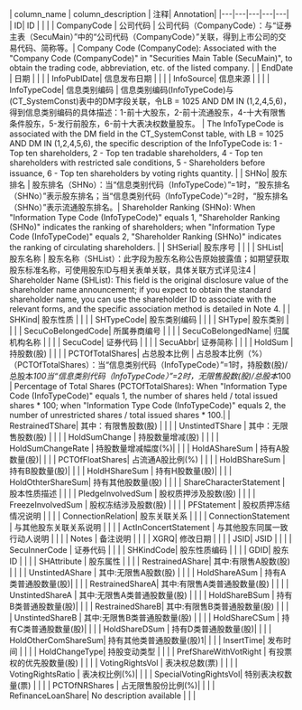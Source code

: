 | column_name | column_description | 注释| Annotation|
|---|---|---|---|---|
| ID| ID | | |
| CompanyCode | 公司代码 | 公司代码（CompanyCode）：与“证券主表（SecuMain）”中的“公司代码（CompanyCode）”关联，得到上市公司的交易代码、简称等。| Company Code (CompanyCode): Associated with the "Company Code (CompanyCode)" in "Securities Main Table (SecuMain)", to obtain the trading code, abbreviation, etc. of the listed company. |
| EndDate | 日期 | | |
| InfoPublDate| 信息发布日期 | | |
| InfoSource| 信息来源 | | |
| InfoTypeCode| 信息类别编码 | 信息类别编码(InfoTypeCode)与(CT_SystemConst)表中的DM字段关联，令LB = 1025 AND DM IN (1,2,4,5,6)，得到信息类别编码的具体描述：1-前十大股东，2-前十流通股东，4-十大有限售条件股东，5-发行前股东，6-前十大表决权数量股东。 | The InfoTypeCode is associated with the DM field in the CT_SystemConst table, with LB = 1025 AND DM IN (1,2,4,5,6), the specific description of the InfoTypeCode is: 1 - Top ten shareholders, 2 - Top ten tradable shareholders, 4 - Top ten shareholders with restricted sale conditions, 5 - Shareholders before issuance, 6 - Top ten shareholders by voting rights quantity. |
| SHNo| 股东排名 | 股东排名（SHNo）：当“信息类别代码（InfoTypeCode）”=1时，“股东排名（SHNo）”表示股东排名；当“信息类别代码（InfoTypeCode）”=2时，“股东排名（SHNo）”表示流通股东排名。| Shareholder Ranking (SHNo): When "Information Type Code (InfoTypeCode)" equals 1, "Shareholder Ranking (SHNo)" indicates the ranking of shareholders; when "Information Type Code (InfoTypeCode)" equals 2, "Shareholder Ranking (SHNo)" indicates the ranking of circulating shareholders. |
| SHSerial| 股东序号 | | |
| SHList| 股东名称 | 股东名称（SHList）：此字段为股东名称公告原始披露值；如期望获取股东标准名称，可使用股东ID与相关表单关联，具体关联方式详见注4 | Shareholder Name (SHList): This field is the original disclosure value of the shareholder name announcement; if you expect to obtain the standard shareholder name, you can use the shareholder ID to associate with the relevant forms, and the specific association method is detailed in Note 4. |
| SHKind| 股东性质 | | |
| SHTypeCode| 股东类别编码 | | |
| SHType| 股东类别 | | |
| SecuCoBelongedCode| 所属券商编号 | | |
| SecuCoBelongedName| 归属机构名称 | | |
| SecuCode| 证券代码 | | |
| SecuAbbr| 证券简称 | | |
| HoldSum | 持股数(股) | | |
| PCTOfTotalShares| 占总股本比例 | 占总股本比例（%）（PCTOfTotalShares）：当“信息类别代码（InfoTypeCode）”=1时，持股数(股)/总股本*100当“信息类别代码（InfoTypeCode）”=2时，无限售股数(股)/总股本*100 | Percentage of Total Shares (PCTOfTotalShares): When "Information Type Code (InfoTypeCode)" equals 1, the number of shares held / total issued shares * 100; when "Information Type Code (InfoTypeCode)" equals 2, the number of unrestricted shares / total issued shares * 100.|
| RestrainedTShare| 其中：有限售股数(股) | | |
| UnstintedTShare | 其中：无限售股数(股) | | |
| HoldSumChange | 持股数量增减(股) | | |
| HoldSumChangeRate | 持股数量增减幅度(%)| | |
| HoldAShareSum | 持有A股数量(股)| | |
| PCTOfFloatShares| 占流通A股比例(%) | | |
| HoldBShareSum | 持有B股数量(股)| | |
| HoldHShareSum | 持有H股数量(股)| | |
| HoldOthterShareSum| 持有其他股数量(股) | | |
| ShareCharacterStatement | 股本性质描述 | | |
| PledgeInvolvedSum | 股权质押涉及股数(股) | | |
| FreezeInvolvedSum | 股权冻结涉及股数(股) | | |
| PFStatement | 股权质押冻结情况说明 | | |
| ConnectionRelation| 股东关联关系 | | |
| ConnectionStatement | 与其他股东关联关系说明 | | |
| ActInConcertStatement | 与其他股东同属一致行动人说明 | | |
| Notes | 备注说明 | | |
| XGRQ| 修改日期 | | |
| JSID| JSID | | |
| SecuInnerCode | 证券代码 | | |
| SHKindCode| 股东性质编码 | | |
| GDID| 股东ID | | |
| SHAttribute | 股东属性 | | |
| RestrainedAShare| 其中:有限售A股数(股) | | |
| UnstintedAShare | 其中:无限售A股数(股) | | |
| HoldShareASum | 持有A类普通股数量(股)| | |
| RestrainedShareA| 其中:有限售A类普通股数量(股) | | |
| UnstintedShareA | 其中:无限售A类普通股数量(股) | | |
| HoldShareBSum | 持有B类普通股数量(股)| | |
| RestrainedShareB| 其中:有限售B类普通股数量(股) | | |
| UnstintedShareB | 其中:无限售B类普通股数量(股) | | |
| HoldShareCSum | 持有C类普通股数量(股)| | |
| HoldShareDSum | 持有D类普通股数量(股)| | |
| HoldOtherComShareSum| 持有其他类普通股数量(股)1| | |
| InsertTime| 发布时间 | | |
| HoldChangeType| 持股变动类型 | | |
| PrefShareWithVotRight | 有投票权的优先股数量(股) | | |
| VotingRightsVol | 表决权总数(票) | | |
| VotingRightsRatio | 表决权比例(%)| | |
| SpecialVotingRightsVol| 特别表决权数量(票) | | |
| PCTOfNRShares | 占无限售股份比例(%)| | |
| RefinanceLoanShare| No description available | | |